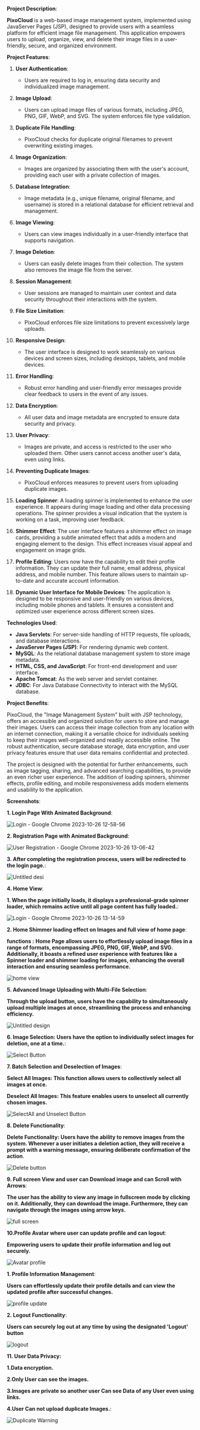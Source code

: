 **Project Description**:

**PixoCloud** is a web-based image management system, implemented using JavaServer Pages (JSP), designed to provide users with a seamless platform for efficient image file management. This application empowers users to upload, organize, view, and delete their image files in a user-friendly, secure, and organized environment.

**Project Features**:

1. **User Authentication**:
   - Users are required to log in, ensuring data security and individualized image management.

2. **Image Upload**:
   - Users can upload image files of various formats, including JPEG, PNG, GIF, WebP, and SVG. The system enforces file type validation.

3. **Duplicate File Handling**:
   - PixoCloud checks for duplicate original filenames to prevent overwriting existing images.

4. **Image Organization**:
   - Images are organized by associating them with the user's account, providing each user with a private collection of images.

5. **Database Integration**:
   - Image metadata (e.g., unique filename, original filename, and username) is stored in a relational database for efficient retrieval and management.

6. **Image Viewing**:
   - Users can view images individually in a user-friendly interface that supports navigation.

7. **Image Deletion**:
   - Users can easily delete images from their collection. The system also removes the image file from the server.

8. **Session Management**:
   - User sessions are managed to maintain user context and data security throughout their interactions with the system.

9. **File Size Limitation**:
   - PixoCloud enforces file size limitations to prevent excessively large uploads.

10. **Responsive Design**:
    - The user interface is designed to work seamlessly on various devices and screen sizes, including desktops, tablets, and mobile devices.

11. **Error Handling**:
    - Robust error handling and user-friendly error messages provide clear feedback to users in the event of any issues.

12. **Data Encryption**:
    - All user data and image metadata are encrypted to ensure data security and privacy.

13. **User Privacy**:
    - Images are private, and access is restricted to the user who uploaded them. Other users cannot access another user's data, even using links.

14. **Preventing Duplicate Images**:
    - PixoCloud enforces measures to prevent users from uploading duplicate images.

15. **Loading Spinner**: A loading spinner is implemented to enhance the user experience. It appears during image loading and other data processing operations. The spinner provides a visual indication that the system is working on a task, improving user feedback.

16. **Shimmer Effect**: The user interface features a shimmer effect on image cards, providing a subtle animated effect that adds a modern and engaging element to the design. This effect increases visual appeal and engagement on image grids.

17. **Profile Editing**: Users now have the capability to edit their profile information. They can update their full name, email address, physical address, and mobile number. This feature allows users to maintain up-to-date and accurate account information.

18. **Dynamic User Interface for Mobile Devices**: The application is designed to be responsive and user-friendly on various devices, including mobile phones and tablets. It ensures a consistent and optimized user experience across different screen sizes.

**Technologies Used**:

- **Java Servlets**: For server-side handling of HTTP requests, file uploads, and database interactions.
- **JavaServer Pages (JSP)**: For rendering dynamic web content.
- **MySQL**: As the relational database management system to store image metadata.
- **HTML, CSS, and JavaScript**: For front-end development and user interface.
- **Apache Tomcat**: As the web server and servlet container.
- **JDBC**: For Java Database Connectivity to interact with the MySQL database.

**Project Benefits**:

PixoCloud, the "Image Management System" built with JSP technology, offers an accessible and organized solution for users to store and manage their images. Users can access their image collection from any location with an internet connection, making it a versatile choice for individuals seeking to keep their images well-organized and readily accessible online. The robust authentication, secure database storage, data encryption, and user privacy features ensure that user data remains confidential and protected.

The project is designed with the potential for further enhancements, such as image tagging, sharing, and advanced searching capabilities, to provide an even richer user experience. The addition of loading spinners, shimmer effects, profile editing, and mobile responsiveness adds modern elements and usability to the application.





**Screenshots**:

**1. Login Page With Animated Background**:

![Login - Google Chrome 2023-10-26 12-58-56](https://github.com/adhfarmujtaba/pixocloud/assets/114349895/bd65013d-08ad-4975-b2cf-2ee793ea8e7e)

**2. Registration Page with Animated Background**:

![User Registration - Google Chrome 2023-10-26 13-06-42](https://github.com/adhfarmujtaba/pixocloud/assets/114349895/523667b8-86a2-4327-ba75-33e6d3d9ac4b)


**3. After completing the registration process, users will be redirected to the login page.**:

![Untitled desi](https://github.com/adhfarmujtaba/pixocloud/assets/114349895/c1b93740-ff55-4694-acaa-e316fe1bc658)

**4. Home View**:

**1. When the page initially loads, it displays a professional-grade spinner loader, which remains active until all page content has fully loaded.**:

![Login - Google Chrome 2023-10-26 13-14-59](https://github.com/adhfarmujtaba/pixocloud/assets/114349895/924a8739-93ef-4526-91bf-d1e34eccc529)

**2. Home Shimmer loading effect on Images and full view of home page**:

**functions :**
**Home Page allows users to effortlessly upload image files in a range of formats, encompassing JPEG, PNG, GIF, WebP, and SVG. Additionally, it boasts a refined user experience with features like a Spinner loader and shimmer loading for images, enhancing the overall interaction and ensuring seamless performance.**

![home view](https://github.com/adhfarmujtaba/pixocloud/assets/114349895/83611640-e291-4cd8-baea-2c16ad3ec567)

**5. Advanced Image Uploading with Multi-File Selection**:

**Through the upload button, users have the capability to simultaneously upload multiple images at once, streamlining the process and enhancing efficiency.**

![Untitled design](https://github.com/adhfarmujtaba/pixocloud/assets/114349895/2716d153-c5c6-4ce6-bff2-9a559b227eb6)


**6. Image Selection: Users have the option to individually select images for deletion, one at a time.**:

![Select Button](https://github.com/adhfarmujtaba/pixocloud/assets/114349895/6cee3966-eba4-4f70-ab73-fc80f41d0b2b)


**7. Batch Selection and Deselection of Images**:

**Select All Images: This function allows users to collectively select all images at once.**

**Deselect All Images: This feature enables users to unselect all currently chosen images.**

![SelectAll and Unselect Button](https://github.com/adhfarmujtaba/pixocloud/assets/114349895/c390764b-23c4-48d9-963f-7f919b8c8fe9)


**8. Delete Functionality**:

**Delete Functionality: Users have the ability to remove images from the system. Whenever a user initiates a deletion action, they will receive a prompt with a warning message, ensuring deliberate confirmation of the action**.

![Delete button](https://github.com/adhfarmujtaba/pixocloud/assets/114349895/2a0c0d2b-8cbf-4a31-99eb-768abc194c0c)


**9. Full screen View and user can Download image and can  Scroll with Arrows**:

**The user has the ability to view any image in fullscreen mode by clicking on it. Additionally, they can download the image. Furthermore, they can navigate through the images using arrow keys.**

![full screen](https://github.com/adhfarmujtaba/pixocloud/assets/114349895/12d6aa53-3bfb-48b1-b86f-1471b56b8d7b)


**10.Profile Avatar where user can update profile and can logout**:

**Empowering users to update their profile information and log out securely.**

![Avatar profile](https://github.com/adhfarmujtaba/pixocloud/assets/114349895/e2bc984e-237a-4605-9b1c-a6f700259b63)

**1. Profile Information Management**:

**Users can effortlessly update their profile details and can view the updated profile after successful changes.**

![profile update](https://github.com/adhfarmujtaba/pixocloud/assets/114349895/a0741b0c-ac96-41ff-ae30-82c891a919ee)

**2. Logout Functionality**:

**Users can securely log out at any time by using the designated 'Logout' button**

![logout](https://github.com/adhfarmujtaba/pixocloud/assets/114349895/343342a4-88a4-4178-947f-24ce5578ed67)


**11. User Data Privacy:**

**1.Data encryption.**

**2.Only User can see the images.**

**3.Images are private so another user Can see Data of any User even using links.**

**4.User Can not upload duplicate Images.**:

![Duplicate Warning](https://github.com/adhfarmujtaba/pixocloud/assets/114349895/f971a392-e30c-4ded-9612-e19afd2371d7)
